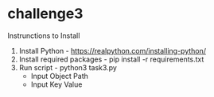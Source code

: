 # challenge3
Instrunctions to Install

1. Install Python  - https://realpython.com/installing-python/
2. Install required packages - pip install -r requirements.txt
3. Run script - python3 task3.py
    - Input Object Path
    - Input Key Value
